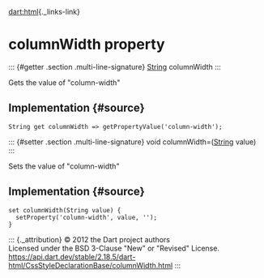 [dart:html](../../dart-html/dart-html-library){._links-link}

columnWidth property
====================

::: {#getter .section .multi-line-signature}
[String](../../dart-core/string-class) columnWidth
:::

Gets the value of \"column-width\"

Implementation {#source}
--------------

``` {.language-dart data-language="dart"}
String get columnWidth => getPropertyValue('column-width');
```

::: {#setter .section .multi-line-signature}
void columnWidth=([String](../../dart-core/string-class) value)
:::

Sets the value of \"column-width\"

Implementation {#source}
--------------

``` {.language-dart data-language="dart"}
set columnWidth(String value) {
  setProperty('column-width', value, '');
}
```

::: {._attribution}
© 2012 the Dart project authors\
Licensed under the BSD 3-Clause \"New\" or \"Revised\" License.\
<https://api.dart.dev/stable/2.18.5/dart-html/CssStyleDeclarationBase/columnWidth.html>
:::
